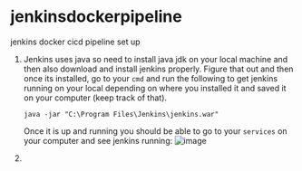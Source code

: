 # jenkinsdockerpipeline
jenkins docker cicd pipeline set up

1. Jenkins uses java so need to install java jdk on your local machine and then also download and install jenkins properly. Figure that out and then once its installed, go to your `cmd` and run the following to  get jenkins running on your local depending on where you installed it and saved it on your computer (keep track of that).
    ```
    java -jar "C:\Program Files\Jenkins\jenkins.war"
    ```

    Once it is up and running you should be able to go to your `services` on your computer and see jenkins running:
   ![image](https://github.com/user-attachments/assets/201bc51f-d376-40d1-a284-a5338ac61f4d)

2. 
